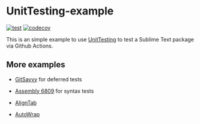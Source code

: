 # UnitTesting-example

[![test](https://github.com/randy3k/UnitTesting-example/actions/workflows/test.yaml/badge.svg)](https://github.com/randy3k/UnitTesting-example/actions/workflows/test.yaml)
[![codecov](https://codecov.io/gh/randy3k/UnitTesting-example/branch/master/graph/badge.svg)](https://codecov.io/gh/randy3k/UnitTesting-example)


This is an simple example to use
[UnitTesting](https://github.com/SublimeText/UnitTesting) to test a Sublime Text
package via Github Actions.


## More examples

- [GitSavvy](https://github.com/divmain/GitSavvy) for deferred tests

- [Assembly 6809](https://github.com/dougmasten/sublime-assembly-6809) for syntax tests

- [AlignTab](https://github.com/randy3k/AlignTab)

- [AutoWrap](https://github.com/randy3k/AutoWrap)
